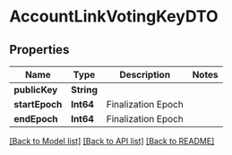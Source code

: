 # AccountLinkVotingKeyDTO

## Properties
Name | Type | Description | Notes
------------ | ------------- | ------------- | -------------
**publicKey** | **String** |  | 
**startEpoch** | **Int64** | Finalization Epoch | 
**endEpoch** | **Int64** | Finalization Epoch | 

[[Back to Model list]](../README.md#documentation-for-models) [[Back to API list]](../README.md#documentation-for-api-endpoints) [[Back to README]](../README.md)



